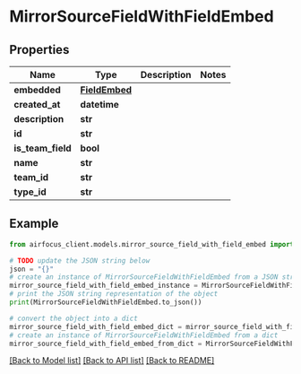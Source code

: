 # MirrorSourceFieldWithFieldEmbed


## Properties

Name | Type | Description | Notes
------------ | ------------- | ------------- | -------------
**embedded** | [**FieldEmbed**](FieldEmbed.md) |  | 
**created_at** | **datetime** |  | 
**description** | **str** |  | 
**id** | **str** |  | 
**is_team_field** | **bool** |  | 
**name** | **str** |  | 
**team_id** | **str** |  | 
**type_id** | **str** |  | 

## Example

```python
from airfocus_client.models.mirror_source_field_with_field_embed import MirrorSourceFieldWithFieldEmbed

# TODO update the JSON string below
json = "{}"
# create an instance of MirrorSourceFieldWithFieldEmbed from a JSON string
mirror_source_field_with_field_embed_instance = MirrorSourceFieldWithFieldEmbed.from_json(json)
# print the JSON string representation of the object
print(MirrorSourceFieldWithFieldEmbed.to_json())

# convert the object into a dict
mirror_source_field_with_field_embed_dict = mirror_source_field_with_field_embed_instance.to_dict()
# create an instance of MirrorSourceFieldWithFieldEmbed from a dict
mirror_source_field_with_field_embed_from_dict = MirrorSourceFieldWithFieldEmbed.from_dict(mirror_source_field_with_field_embed_dict)
```
[[Back to Model list]](../README.md#documentation-for-models) [[Back to API list]](../README.md#documentation-for-api-endpoints) [[Back to README]](../README.md)



